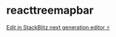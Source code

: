# reacttreemapbar

[Edit in StackBlitz next generation editor ⚡️](https://stackblitz.com/~/github.com/nsdevaraj/reacttreemapbar)